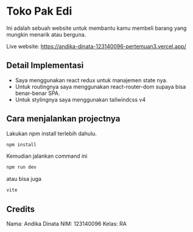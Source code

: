 # Toko Pak Edi

Ini adalah sebuah website untuk membantu kamu membeli barang yang mungkin menarik atau berguna.

Live website: https://andika-dinata-123140096-pertemuan3.vercel.app/

## Detail Implementasi

- Saya menggunakan react redux untuk manajemen state nya.
- Untuk routingnya saya menggunakan react-router-dom supaya bisa benar-benar SPA.
- Untuk stylingnya saya menggunakan tailwindcss v4

## Cara menjalankan projectnya

Lakukan npm install terlebih dahulu.

```bash
npm install
```

Kemudian jalankan command ini

```bash
npm run dev
```

atau bisa juga

```bash
vite
```

## Credits

Nama: Andika Dinata
NIM: 123140096
Kelas: RA
